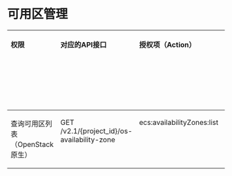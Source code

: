 # 可用区管理<a name="ecs_06_0018"></a>

<a name="table1642432772714"></a>
<table><thead align="left"><tr id="row18424102718278"><th class="cellrowborder" valign="top" width="10.108989101089891%" id="mcps1.1.7.1.1"><p id="p1959712364512"><a name="p1959712364512"></a><a name="p1959712364512"></a>权限</p>
</th>
<th class="cellrowborder" valign="top" width="31.426857314268574%" id="mcps1.1.7.1.2"><p id="p8402164419019"><a name="p8402164419019"></a><a name="p8402164419019"></a>对应的API接口</p>
</th>
<th class="cellrowborder" valign="top" width="23.647635236476354%" id="mcps1.1.7.1.3"><p id="p2040214445018"><a name="p2040214445018"></a><a name="p2040214445018"></a>授权项（Action）</p>
</th>
<th class="cellrowborder" valign="top" width="20.257974202579742%" id="mcps1.1.7.1.4"><p id="p22519318453"><a name="p22519318453"></a><a name="p22519318453"></a>依赖的授权项</p>
</th>
<th class="cellrowborder" valign="top" width="6.989301069893012%" id="mcps1.1.7.1.5"><p id="p84029445019"><a name="p84029445019"></a><a name="p84029445019"></a>IAM项目</p>
<p id="p12578131324712"><a name="p12578131324712"></a><a name="p12578131324712"></a>(Project)</p>
</th>
<th class="cellrowborder" valign="top" width="7.56924307569243%" id="mcps1.1.7.1.6"><p id="p1999212348459"><a name="p1999212348459"></a><a name="p1999212348459"></a>企业项目</p>
<p id="p1026502118478"><a name="p1026502118478"></a><a name="p1026502118478"></a>(Enterprise Project)</p>
</th>
</tr>
</thead>
<tbody><tr id="row194249274272"><td class="cellrowborder" valign="top" width="10.108989101089891%" headers="mcps1.1.7.1.1 "><p id="p2636125010308"><a name="p2636125010308"></a><a name="p2636125010308"></a>查询可用区列表（OpenStack原生）</p>
</td>
<td class="cellrowborder" valign="top" width="31.426857314268574%" headers="mcps1.1.7.1.2 "><p id="p125812254317"><a name="p125812254317"></a><a name="p125812254317"></a>GET /v2.1/{project_id}/os-availability-zone</p>
</td>
<td class="cellrowborder" valign="top" width="23.647635236476354%" headers="mcps1.1.7.1.3 "><p id="p18621153592520"><a name="p18621153592520"></a><a name="p18621153592520"></a>ecs:availabilityZones:list</p>
</td>
<td class="cellrowborder" valign="top" width="20.257974202579742%" headers="mcps1.1.7.1.4 "><p id="p298413599307"><a name="p298413599307"></a><a name="p298413599307"></a>-</p>
</td>
<td class="cellrowborder" valign="top" width="6.989301069893012%" headers="mcps1.1.7.1.5 "><p id="p551811571269"><a name="p551811571269"></a><a name="p551811571269"></a>√</p>
</td>
<td class="cellrowborder" valign="top" width="7.56924307569243%" headers="mcps1.1.7.1.6 "><p id="p135181357102610"><a name="p135181357102610"></a><a name="p135181357102610"></a>×</p>
</td>
</tr>
</tbody>
</table>

